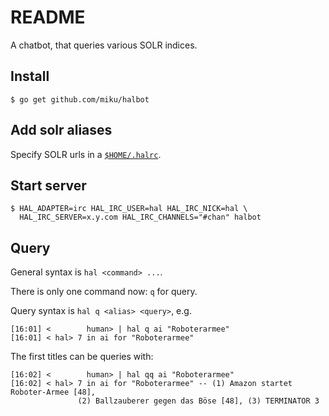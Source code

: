 README
======

A chatbot, that queries various SOLR indices.

Install
-------

    $ go get github.com/miku/halbot


Add solr aliases
----------------

Specify SOLR urls in a [`$HOME/.halrc`](https://github.com/miku/halbot/blob/master/.halrc).


Start server
------------

    $ HAL_ADAPTER=irc HAL_IRC_USER=hal HAL_IRC_NICK=hal \
      HAL_IRC_SERVER=x.y.com HAL_IRC_CHANNELS="#chan" halbot

Query
-----

General syntax is `hal <command> ...`.

There is only one command now: `q` for query.

Query syntax is `hal q <alias> <query>`, e.g.

    [16:01] <        human> | hal q ai "Roboterarmee"
    [16:01] < hal> 7 in ai for "Roboterarmee"

The first titles can be queries with:

    [16:02] <        human> | hal qq ai "Roboterarmee"
    [16:02] < hal> 7 in ai for "Roboterarmee" -- (1) Amazon startet Roboter-Armee [48],
                   (2) Ballzauberer gegen das Böse [48], (3) TERMINATOR 3
